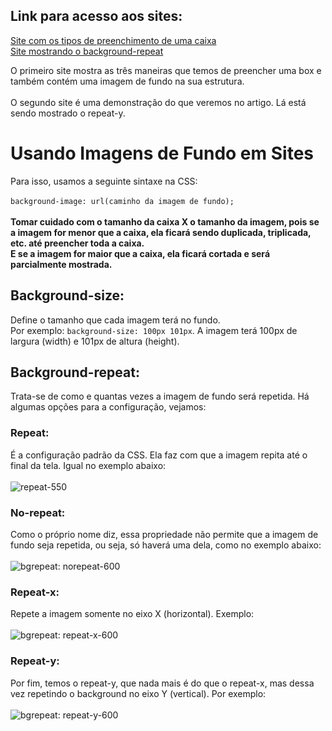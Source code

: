 ## Link para acesso aos sites:

[Site com os tipos de preenchimento de uma caixa](https://andersonr-o.github.io/Html-Css/Usando-Imagens-de-Fundo/fundo01.html)<br>
[Site mostrando o background-repeat](https://andersonr-o.github.io/Html-Css/Usando-Imagens-de-Fundo/fundo02.html)

O primeiro site mostra as três maneiras que temos de preencher uma box e também contém uma imagem de fundo na sua estrutura.<br><br>
O segundo site é uma demonstração do que veremos no artigo. Lá está sendo mostrado o repeat-y.

# Usando Imagens de Fundo em Sites

Para isso, usamos a seguinte sintaxe na CSS:<br><br>
```background-image: url(caminho da imagem de fundo);```<br><br>
**Tomar cuidado com o tamanho da caixa X o tamanho da imagem, pois se a imagem for menor que a caixa, ela ficará sendo duplicada, triplicada, etc. até preencher toda a caixa.<br>
E se a imagem for maior que a caixa, ela ficará cortada e será parcialmente mostrada.**
## Background-size:
Define o tamanho que cada imagem terá no fundo.<br>
Por exemplo: ```background-size: 100px 101px```. A imagem terá 100px de largura (width) e 101px de altura (height).

## Background-repeat:
Trata-se de como e quantas vezes a imagem de fundo será repetida. Há algumas opções para a configuração, vejamos:
### Repeat:
É a configuração padrão da CSS. Ela faz com que a imagem repita até o final da tela. Igual no exemplo abaixo:<br><br>
![repeat-550](https://user-images.githubusercontent.com/97858145/176045578-d71131e4-3468-4192-82c5-983ee7257d79.png)
### No-repeat:
Como o próprio nome diz, essa propriedade não permite que a imagem de fundo seja repetida, ou seja, só haverá uma dela, como no exemplo abaixo:<br><br>
![bgrepeat:  norepeat-600](https://user-images.githubusercontent.com/97858145/176046601-5d5edb47-4a4f-41e9-afbc-c4c8b8719aa4.png)
### Repeat-x:
Repete a imagem somente no eixo X (horizontal). Exemplo:<br><br>
![bgrepeat: repeat-x-600](https://user-images.githubusercontent.com/97858145/176047155-a343feba-c930-4d52-9bbc-df7f0eb71b4b.png)
### Repeat-y:
Por fim, temos o repeat-y, que nada mais é do que o repeat-x, mas dessa vez repetindo o background no eixo Y (vertical). Por exemplo:<br><br>
![bgrepeat: repeat-y-600](https://user-images.githubusercontent.com/97858145/176047568-59c7973f-abf4-4bf1-850f-3bd71842fdde.png)
